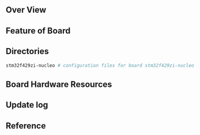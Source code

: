 ## Over View

## Feature of Board

## Directories

```sh
stm32f429zi-nucleo # configuration files for board stm32f429zi-nucleo
```

## Board Hardware Resources

## Update log

## Reference
